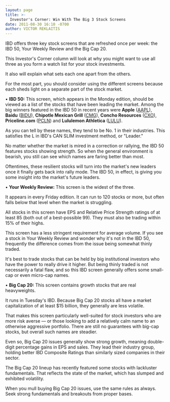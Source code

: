 ```yaml
---
layout: page
title: >-
  Investor's Corner: Win With The Big 3 Stock Screens
date: 2011-08-30 16:10 -0700
author: VICTOR REKLAITIS
---
```





IBD offers three key stock screens that are refreshed once per week: the IBD 50, Your Weekly Review and the Big Cap 20.

  

This Investor's Corner column will look at why you might want to use all three as you form a watch list for your stock investments.

  

It also will explain what sets each one apart from the others.

  

For the most part, you should consider using the different screens because each sheds light on a separate part of the stock market.

  

• **IBD 50:** This screen, which appears in the Monday edition, should be viewed as a list of the stocks that have been leading the market. Among the big winners featured in the IBD 50 in recent years were **Apple** ([AAPL](https://research.investors.com/quote.aspx?symbol=AAPL)), **Baidu** ([BIDU](https://research.investors.com/quote.aspx?symbol=BIDU)), **Chipotle Mexican Grill** ([CMG](https://research.investors.com/quote.aspx?symbol=CMG)), **Concho Resources** ([CXO](https://research.investors.com/quote.aspx?symbol=CXO)), **Priceline.com** ([PCLN](https://research.investors.com/quote.aspx?symbol=PCLN)) and **Lululemon Athletica** ([LULU](https://research.investors.com/quote.aspx?symbol=LULU)).

  

As you can tell by these names, they tend to be No. 1 in their industries. This satisfies the L in IBD's CAN SLIM investment method, or "Leader."

  

No matter whether the market is mired in a correction or rallying, the IBD 50 features stocks showing strength. So when the general environment is bearish, you still can see which names are faring better than most.

  

Oftentimes, these resilient stocks will turn into the market's new leaders once it finally gets back into rally mode. The IBD 50, in effect, is giving you some insight into the market's future leaders.

  

• **Your Weekly Review:** This screen is the widest of the three.

  

It appears in every Friday edition. It can run to 120 stocks or more, but often falls below that level when the market is struggling.

  

All stocks in this screen have EPS and Relative Price Strength ratings of at least 85 (both out of a best-possible 99). They must also be trading within 15% of their highs.

  

This screen has a less stringent requirement for average volume. If you see a stock in Your Weekly Review and wonder why it's not in the IBD 50, frequently the difference comes from the issue being somewhat thinly traded.

  

It's best to trade stocks that can be held by big institutional investors who have the power to really drive it higher. But being thinly traded is not necessarily a fatal flaw, and so this IBD screen generally offers some small-cap or even micro-cap names.

  

• **Big Cap 20:** This screen contains growth stocks that are real heavyweights.

  

It runs in Tuesday's IBD. Because Big Cap 20 stocks all have a market capitalization of at least \$15 billion, they generally are less volatile.

  

That makes this screen particularly well-suited for stock investors who are more risk averse — or those looking to add a relatively calm name to an otherwise aggressive portfolio. There are still no guarantees with big-cap stocks, but overall such names are steadier.

  

Even so, Big Cap 20 issues generally show strong growth, meaning double-digit percentage gains in EPS and sales. They lead their industry group, holding better IBD Composite Ratings than similarly sized companies in their sector.

  

The Big Cap 20 lineup has recently featured some stocks with lackluster fundamentals. That reflects the state of the market, which has slumped and exhibited volatility.

  

When you mull buying Big Cap 20 issues, use the same rules as always. Seek strong fundamentals and breakouts from proper bases.




